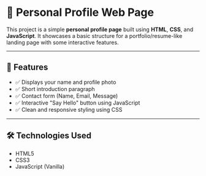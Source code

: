 # 🌟 Personal Profile Web Page

This project is a simple **personal profile page** built using **HTML**, **CSS**, and **JavaScript**. It showcases a basic structure for a portfolio/resume-like landing page with some interactive features.

---

## 📄 Features

- ✅ Displays your name and profile photo
- ✅ Short introduction paragraph
- ✅ Contact form (Name, Email, Message)
- ✅ Interactive "Say Hello" button using JavaScript
- ✅ Clean and responsive styling using CSS

---

## 🛠️ Technologies Used

- HTML5
- CSS3
- JavaScript (Vanilla)
